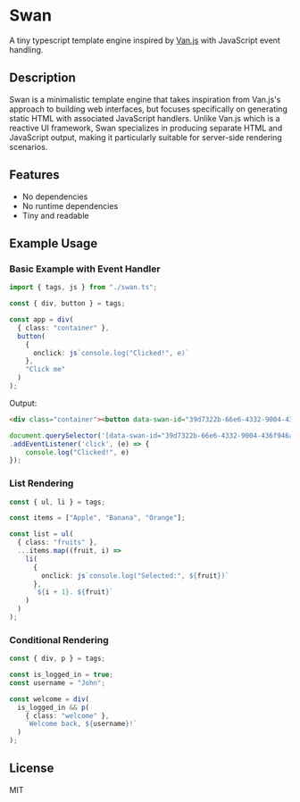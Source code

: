 # Swan
A tiny typescript template engine inspired by [Van.js](https://github.com/vanjs-org/van) with JavaScript event handling.

## Description
Swan is a minimalistic template engine that takes inspiration from Van.js's approach to building web interfaces, but focuses specifically on generating static HTML with associated JavaScript handlers. Unlike Van.js which is a reactive UI framework, Swan specializes in producing separate HTML and JavaScript output, making it particularly suitable for server-side rendering scenarios.

## Features
- No dependencies
- No runtime dependencies
- Tiny and readable

## Example Usage

### Basic Example with Event Handler
```typescript
import { tags, js } from "./swan.ts";

const { div, button } = tags;

const app = div(
  { class: "container" },
  button(
    { 
      onclick: js`console.log("Clicked!", e)` 
    },
    "Click me"
  )
);
```

Output:

```html
<div class="container"><button data-swan-id="39d7322b-66e6-4332-9004-436f946ac50a">Click me</button></div>
```

```javascript
document.querySelector('[data-swan-id="39d7322b-66e6-4332-9004-436f946ac50a"]')
.addEventListener('click', (e) => {
    console.log("Clicked!", e)
});
```

### List Rendering
```typescript
const { ul, li } = tags;

const items = ["Apple", "Banana", "Orange"];

const list = ul(
  { class: "fruits" },
  ...items.map((fruit, i) => 
    li(
      { 
        onclick: js`console.log("Selected:", ${fruit})` 
      },
      `${i + 1}. ${fruit}`
    )
  )
);
```

### Conditional Rendering
```typescript
const { div, p } = tags;

const is_logged_in = true;
const username = "John";

const welcome = div(
  is_logged_in && p(
    { class: "welcome" },
    `Welcome back, ${username}!`
  )
);
```

## License
MIT
